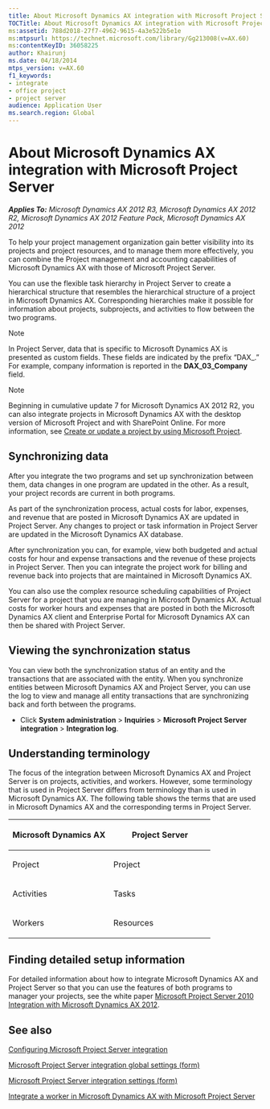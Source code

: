 ```yaml
---
title: About Microsoft Dynamics AX integration with Microsoft Project Server
TOCTitle: About Microsoft Dynamics AX integration with Microsoft Project Server
ms:assetid: 788d2018-27f7-4962-9615-4a3e522b5e1e
ms:mtpsurl: https://technet.microsoft.com/library/Gg213008(v=AX.60)
ms:contentKeyID: 36058225
author: Khairunj
ms.date: 04/18/2014
mtps_version: v=AX.60
f1_keywords:
- integrate
- office project
- project server
audience: Application User
ms.search.region: Global
---
```


# About Microsoft Dynamics AX integration with Microsoft Project Server 


_**Applies To:** Microsoft Dynamics AX 2012 R3, Microsoft Dynamics AX 2012 R2, Microsoft Dynamics AX 2012 Feature Pack, Microsoft Dynamics AX 2012_

To help your project management organization gain better visibility into its projects and project resources, and to manage them more effectively, you can combine the Project management and accounting capabilities of Microsoft Dynamics AX with those of Microsoft Project Server.

You can use the flexible task hierarchy in Project Server to create a hierarchical structure that resembles the hierarchical structure of a project in Microsoft Dynamics AX. Corresponding hierarchies make it possible for information about projects, subprojects, and activities to flow between the two programs.


> [!NOTE]
> <P>In Project Server, data that is specific to Microsoft Dynamics AX is presented as custom fields. These fields are indicated by the prefix “DAX_.” For example, company information is reported in the <STRONG>DAX_03_Company</STRONG> field.</P>




> [!NOTE]
> <P>Beginning in cumulative update 7 for Microsoft Dynamics AX 2012 R2, you can also integrate projects in Microsoft Dynamics AX with the desktop version of Microsoft Project and with SharePoint Online. For more information, see <A href="create-or-update-a-project-by-using-microsoft-project.md">Create or update a project by using Microsoft Project</A>.</P>



## Synchronizing data

After you integrate the two programs and set up synchronization between them, data changes in one program are updated in the other. As a result, your project records are current in both programs.

As part of the synchronization process, actual costs for labor, expenses, and revenue that are posted in Microsoft Dynamics AX are updated in Project Server. Any changes to project or task information in Project Server are updated in the Microsoft Dynamics AX database.

After synchronization you can, for example, view both budgeted and actual costs for hour and expense transactions and the revenue of these projects in Project Server. Then you can integrate the project work for billing and revenue back into projects that are maintained in Microsoft Dynamics AX.

You can also use the complex resource scheduling capabilities of Project Server for a project that you are managing in Microsoft Dynamics AX. Actual costs for worker hours and expenses that are posted in both the Microsoft Dynamics AX client and Enterprise Portal for Microsoft Dynamics AX can then be shared with Project Server.

## Viewing the synchronization status

You can view both the synchronization status of an entity and the transactions that are associated with the entity. When you synchronize entities between Microsoft Dynamics AX and Project Server, you can use the log to view and manage all entity transactions that are synchronizing back and forth between the programs.

  - Click **System administration** \> **Inquiries** \> **Microsoft Project Server integration** \> **Integration log**.

## Understanding terminology

The focus of the integration between Microsoft Dynamics AX and Project Server is on projects, activities, and workers. However, some terminology that is used in Project Server differs from terminology than is used in Microsoft Dynamics AX. The following table shows the terms that are used in Microsoft Dynamics AX and the corresponding terms in Project Server.

<table>
<colgroup>
<col style="width: 50%" />
<col style="width: 50%" />
</colgroup>
<thead>
<tr class="header">
<th><p>Microsoft Dynamics AX</p></th>
<th><p>Project Server</p></th>
</tr>
</thead>
<tbody>
<tr class="odd">
<td><p>Project</p></td>
<td><p>Project</p></td>
</tr>
<tr class="even">
<td><p>Activities</p></td>
<td><p>Tasks</p></td>
</tr>
<tr class="odd">
<td><p>Workers</p></td>
<td><p>Resources</p></td>
</tr>
</tbody>
</table>


## Finding detailed setup information

For detailed information about how to integrate Microsoft Dynamics AX and Project Server so that you can use the features of both programs to manager your projects, see the white paper [Microsoft Project Server 2010 Integration with Microsoft Dynamics AX 2012](http://go.microsoft.com/fwlink/?linkid=215155).

## See also

[Configuring Microsoft Project Server integration](configuring-microsoft-project-server-integration.md)

[Microsoft Project Server integration global settings (form)](https://technet.microsoft.com/library/hh209389\(v=ax.60\))

[Microsoft Project Server integration settings (form)](https://technet.microsoft.com/library/hh242729\(v=ax.60\))

[Integrate a worker in Microsoft Dynamics AX with Microsoft Project Server](integrate-a-worker-in-microsoft-dynamics-ax-with-microsoft-project-server.md)

  


